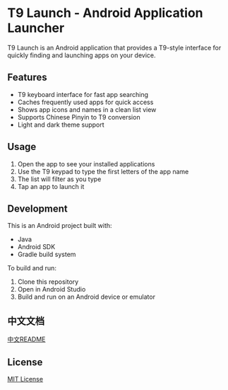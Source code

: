 # T9 Launch - Android Application Launcher

T9 Launch is an Android application that provides a T9-style interface for quickly finding and launching apps on your device.

## Features

- T9 keyboard interface for fast app searching
- Caches frequently used apps for quick access
- Shows app icons and names in a clean list view
- Supports Chinese Pinyin to T9 conversion
- Light and dark theme support

## Usage

1. Open the app to see your installed applications
2. Use the T9 keypad to type the first letters of the app name
3. The list will filter as you type
4. Tap an app to launch it

## Development

This is an Android project built with:
- Java
- Android SDK
- Gradle build system

To build and run:
1. Clone this repository
2. Open in Android Studio
3. Build and run on an Android device or emulator

## 中文文档

[中文README](README.zh-CN.md)

## License

[MIT License](LICENSE)
